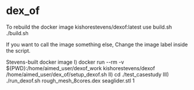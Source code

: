 # dex_of

To rebuild the docker image kishorestevens/dexof:latest  use build.sh
./build.sh

If you want to call the image something else, Change the image label inside the script.

Stevens-built docker image
I)	docker run --rm -v ${PWD}:/home/aimed_user/dexof_work kishorestevens/dexof /home/aimed_user/dex_of/setup_dexof.sh
II)	cd ./test_casestudy
III) ./run_dexof.sh rough_mesh_8cores.dex seaglider.stl 1  
